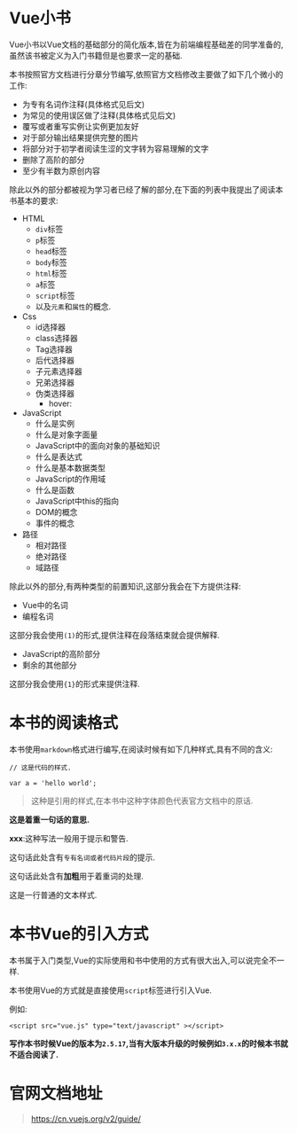 # Vue小书

Vue小书以Vue文档的基础部分的简化版本,皆在为前端编程基础差的同学准备的,虽然该书被定义为入门书籍但是也要求一定的基础.

本书按照官方文档进行分章分节编写,依照官方文档修改主要做了如下几个微小的工作:

- 为专有名词作注释(具体格式见后文)
- 为常见的使用误区做了注释(具体格式见后文)
- 覆写或者重写实例让实例更加友好
- 对于部分输出结果提供完整的图片
- 将部分对于初学者阅读生涩的文字转为容易理解的文字
- 删除了高阶的部分
- 至少有半数为原创内容

除此以外的部分都被视为学习者已经了解的部分,在下面的列表中我提出了阅读本书基本的要求:

 - HTML
    - `div`标签
    - `p`标签
    - `head`标签
    - `body`标签
    - `html`标签
    - `a`标签
    - `script`标签
    - 以及`元素`和`属性`的概念.
 - Css
    - id选择器
    - class选择器
    - Tag选择器
    - 后代选择器
    - 子元素选择器
    - 兄弟选择器
    - 伪类选择器
        - hover:
 - JavaScript
    - 什么是实例
    - 什么是对象字面量
    - JavaScript中的面向对象的基础知识
    - 什么是表达式
    - 什么是基本数据类型
    - JavaScript的作用域
    - 什么是函数
    - JavaScript中this的指向
    - DOM的概念
    - 事件的概念
 - 路径
    - 相对路径
    - 绝对路径
    - 域路径


除此以外的部分,有两种类型的前置知识,这部分我会在下方提供注释:

 - Vue中的名词
 - 编程名词

这部分我会使用`(1)`的形式,提供注释在段落结束就会提供解释.

 - JavaScript的高阶部分
 - 剩余的其他部分

这部分我会使用`{1}`的形式来提供注释.

# 本书的阅读格式

本书使用`markdown`格式进行编写,在阅读时候有如下几种样式,具有不同的含义:

```
// 这是代码的样式.

var a = 'hello world';
```

> 这种是引用的样式,在本书中这种字体颜色代表官方文档中的原话.

__这是着重一句话的意思.__

**xxx**:这种写法一般用于提示和警告.

这句话此处含有`专有名词或者代码片段`的提示.

这句话此处含有**加粗**用于着重词的处理.

这是一行普通的文本样式.


# 本书Vue的引入方式

本书属于入门类型,Vue的实际使用和书中使用的方式有很大出入,可以说完全不一样.

本书使用Vue的方式就是直接使用`script`标签进行引入Vue.

例如:
```
<script src="vue.js" type="text/javascript" ></script>
```

__写作本书时候Vue的版本为`2.5.17`,当有大版本升级的时候例如`3.x.x`的时候本书就不适合阅读了.__

# 官网文档地址

> https://cn.vuejs.org/v2/guide/







